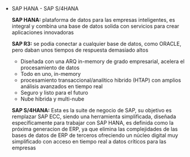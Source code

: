 - SAP HANA - SAP S/4HANA
    
    **SAP HANA:** plataforma de datos para las empresas inteligentes, es integral y combina una base de datos solida con servicios para crear aplicaciones innovadoras
    
    **SAP R3:** se podia conectar a cualquier base de datos, como ORACLE, pero daban unos tiempos de respuesta demasiado altos
    
    - Diseñada con una ARQ in-memory de grado empresarial, acelera el procesamiento de datos
    - Todo en uno, in-memory
    - procesamiento transaccional/analítico hibrido (HTAP) con amplios análisis avanzados en tiempo real
    - Seguro y listo para el futuro
    - Nube hibrida y multi-nube

    **SAP S/4HANA:** Esta es la suite de negocio de SAP, su objetivo es remplazar SAP ECC, siendo una herramienta simplificada, diseñada específicamente para trabajar con SAP HANA, es definida como la próxima generacion de ERP, ya que elimina las complejidades de las bases de datos de ERP de terceros ofreciendo un núcleo digital muy simplificado con acceso en tiempo real a datos críticos para las empresas 